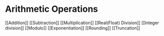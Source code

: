 # Arithmetic Operations
[[Addition]]
[[Subtraction]]
[[Multiplication]]
[[Real(Float) Division]]
[[Integer division]]
[[Modulo]]
[[Exponentiation]]
[[Rounding]]
[[Truncation]]